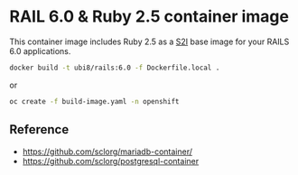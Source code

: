 # RAIL 6.0 & Ruby 2.5 container image
This container image includes Ruby 2.5 as a [S2I](https://github.com/openshift/source-to-image) base image for your RAILS 6.0 applications.

```bash
docker build -t ubi8/rails:6.0 -f Dockerfile.local .
```

or

```bash
oc create -f build-image.yaml -n openshift
```

## Reference

* https://github.com/sclorg/mariadb-container/ 
* https://github.com/sclorg/postgresql-container 

